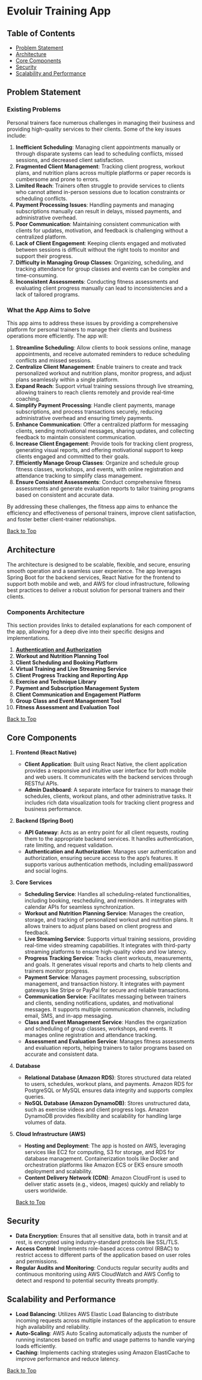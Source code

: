 <a name="top"></a>
# Evoluir Training App

## Table of Contents
- [Problem Statement](#problem-statement)
- [Architecture](#architecture)
- [Core Components](#core-components)
- [Security](#security)
- [Scalability and Performance](#scalability-and-performance)

## Problem Statement

### Existing Problems
Personal trainers face numerous challenges in managing their business and providing high-quality services to their clients. Some of the key issues include:

1. **Inefficient Scheduling**: Managing client appointments manually or through disparate systems can lead to scheduling conflicts, missed sessions, and decreased client satisfaction.
2. **Fragmented Client Management**: Tracking client progress, workout plans, and nutrition plans across multiple platforms or paper records is cumbersome and prone to errors.
3. **Limited Reach**: Trainers often struggle to provide services to clients who cannot attend in-person sessions due to location constraints or scheduling conflicts.
4. **Payment Processing Issues**: Handling payments and managing subscriptions manually can result in delays, missed payments, and administrative overhead.
5. **Poor Communication**: Maintaining consistent communication with clients for updates, motivation, and feedback is challenging without a centralized platform.
6. **Lack of Client Engagement**: Keeping clients engaged and motivated between sessions is difficult without the right tools to monitor and support their progress.
7. **Difficulty in Managing Group Classes**: Organizing, scheduling, and tracking attendance for group classes and events can be complex and time-consuming.
8. **Inconsistent Assessments**: Conducting fitness assessments and evaluating client progress manually can lead to inconsistencies and a lack of tailored programs.

### What the App Aims to Solve
This app aims to address these issues by providing a comprehensive platform for personal trainers to manage their clients and business operations more efficiently. The app will:

1. **Streamline Scheduling**: Allow clients to book sessions online, manage appointments, and receive automated reminders to reduce scheduling conflicts and missed sessions.
2. **Centralize Client Management**: Enable trainers to create and track personalized workout and nutrition plans, monitor progress, and adjust plans seamlessly within a single platform.
3. **Expand Reach**: Support virtual training sessions through live streaming, allowing trainers to reach clients remotely and provide real-time coaching.
4. **Simplify Payment Processing**: Handle client payments, manage subscriptions, and process transactions securely, reducing administrative overhead and ensuring timely payments.
5. **Enhance Communication**: Offer a centralized platform for messaging clients, sending motivational messages, sharing updates, and collecting feedback to maintain consistent communication.
6. **Increase Client Engagement**: Provide tools for tracking client progress, generating visual reports, and offering motivational support to keep clients engaged and committed to their goals.
7. **Efficiently Manage Group Classes**: Organize and schedule group fitness classes, workshops, and events, with online registration and attendance tracking to simplify class management.
8. **Ensure Consistent Assessments**: Conduct comprehensive fitness assessments and generate evaluation reports to tailor training programs based on consistent and accurate data.

By addressing these challenges, the fitness app aims to enhance the efficiency and effectiveness of personal trainers, improve client satisfaction, and foster better client-trainer relationships.

[Back to Top](#top)

## Architecture
The architecture  is designed to be scalable, flexible, and secure, ensuring smooth operation and a seamless user experience. The app leverages Spring Boot for the backend services, React Native for the frontend to support both mobile and web, and AWS for cloud infrastructure, following best practices to deliver a robust solution for personal trainers and their clients.

### Components Architecture
This section provides links to detailed explanations for each component of the app, allowing for a deep dive into their specific designs and implementations.

1. [**Authentication and Authorization**](user/user_authentication.md)
2. **Workout and Nutrition Planning Tool**
3. **Client Scheduling and Booking Platform**
4. **Virtual Training and Live Streaming Service**
5. **Client Progress Tracking and Reporting App**
6. **Exercise and Technique Library**
7. **Payment and Subscription Management System**
8. **Client Communication and Engagement Platform**
9. **Group Class and Event Management Tool**
10. **Fitness Assessment and Evaluation Tool**

[Back to Top](#top)

## Core Components

1. **Frontend (React Native)**
   - **Client Application**: Built using React Native, the client application provides a responsive and intuitive user interface for both mobile and web users. It communicates with the backend services through RESTful APIs.
   - **Admin Dashboard**: A separate interface for trainers to manage their schedules, clients, workout plans, and other administrative tasks. It includes rich data visualization tools for tracking client progress and business performance.

2. **Backend (Spring Boot)**
   - **API Gateway**: Acts as an entry point for all client requests, routing them to the appropriate backend services. It handles authentication, rate limiting, and request validation.
   - **Authentication and Authorization**: Manages user authentication and authorization, ensuring secure access to the app’s features. It supports various authentication methods, including email/password and social logins.

3. **Core Services**
   - **Scheduling Service**: Handles all scheduling-related functionalities, including booking, rescheduling, and reminders. It integrates with calendar APIs for seamless synchronization.
   - **Workout and Nutrition Planning Service**: Manages the creation, storage, and tracking of personalized workout and nutrition plans. It allows trainers to adjust plans based on client progress and feedback.
   - **Live Streaming Service**: Supports virtual training sessions, providing real-time video streaming capabilities. It integrates with third-party streaming platforms to ensure high-quality video and low latency.
   - **Progress Tracking Service**: Tracks client workouts, measurements, and goals. It generates visual reports and charts to help clients and trainers monitor progress.
   - **Payment Service**: Manages payment processing, subscription management, and transaction history. It integrates with payment gateways like Stripe or PayPal for secure and reliable transactions.
   - **Communication Service**: Facilitates messaging between trainers and clients, sending notifications, updates, and motivational messages. It supports multiple communication channels, including email, SMS, and in-app messaging.
   - **Class and Event Management Service**: Handles the organization and scheduling of group classes, workshops, and events. It manages online registration and attendance tracking.
   - **Assessment and Evaluation Service**: Manages fitness assessments and evaluation reports, helping trainers to tailor programs based on accurate and consistent data.

4. **Database**
   - **Relational Database (Amazon RDS)**: Stores structured data related to users, schedules, workout plans, and payments. Amazon RDS for PostgreSQL or MySQL ensures data integrity and supports complex queries.
   - **NoSQL Database (Amazon DynamoDB)**: Stores unstructured data, such as exercise videos and client progress logs. Amazon DynamoDB provides flexibility and scalability for handling large volumes of data.

5. **Cloud Infrastructure (AWS)**
   - **Hosting and Deployment**: The app is hosted on AWS, leveraging services like EC2 for computing, S3 for storage, and RDS for database management. Containerization tools like Docker and orchestration platforms like Amazon ECS or EKS ensure smooth deployment and scalability.
   - **Content Delivery Network (CDN)**: Amazon CloudFront is used to deliver static assets (e.g., videos, images) quickly and reliably to users worldwide.

   [Back to Top](#top)

## Security
- **Data Encryption**: Ensures that all sensitive data, both in transit and at rest, is encrypted using industry-standard protocols like SSL/TLS.
- **Access Control**: Implements role-based access control (RBAC) to restrict access to different parts of the application based on user roles and permissions.
- **Regular Audits and Monitoring**: Conducts regular security audits and continuous monitoring using AWS CloudWatch and AWS Config to detect and respond to potential security threats promptly.

## Scalability and Performance
- **Load Balancing**: Utilizes AWS Elastic Load Balancing to distribute incoming requests across multiple instances of the application to ensure high availability and reliability.
- **Auto-Scaling**: AWS Auto Scaling automatically adjusts the number of running instances based on traffic and usage patterns to handle varying loads efficiently.
- **Caching**: Implements caching strategies using Amazon ElastiCache to improve performance and reduce latency.

[Back to Top](#top)
